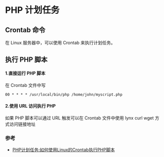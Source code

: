 # PHP 计划任务
## Crontab 命令
在 Linux 服务器中，可以使用 Crontab 来执行计划任务。
## 执行 PHP 脚本
#### 1.直接运行 PHP 脚本
在 Crontab 文件中写
```
00 * * * * /usr/local/bin/php /home/john/myscript.php
```
#### 2.使用 URL 访问执行 PHP
如果 PHP 脚本可以通过 URL 触发可以在 Crontab 文件中使用 lynx curl wget 方式访问链接地址
### 参考
* [PHP计划任务:如何使用Linux的Crontab执行PHP脚本](https://www.centos.bz/2011/07/php-cron-job-linux-crontab/)

